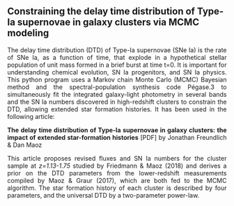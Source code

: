 <h2> Constraining the delay time distribution of Type-Ia supernovae in galaxy clusters via MCMC modeling </h2>

<p align="justify">
The delay time distribution (DTD) of Type-Ia supernovae (SNe Ia) is the rate of SNe Ia, as a function of time, that explode in a hypothetical stellar population of unit mass formed in a brief burst at time t=0. It is important for understanding chemical evolution, SN Ia progenitors, and SN Ia physics. This python program uses a Markov chain Monte Carlo (MCMC) Bayesian method and the spectral-population synthesis code <a href="http://www2.iap.fr/users/fioc/Pegase/Pegase.3/"  style="text-decoration:none" class="type1">Pégase.3</a> to simultaneously fit the integrated galaxy-light photometry in several bands and the SN Ia numbers discovered in high-redshift clusters to constrain the DTD, allowing extended star formation histories. It has been used in the following article: 
</p>

<p align="justify">
<a href="https://ui.adsabs.harvard.edu/abs/2020arXiv201200793F/abstract"  style="text-decoration:none" class="type1"><b>The delay time distribution of Type-Ia supernovae in galaxy clusters: the impact of extended star-formation histories</b></a> 
<a href="https://ui.adsabs.harvard.edu/link_gateway/2020arXiv201200793F/EPRINT_PDF" style="text-decoration:none" class="type1">[PDF]</a> by Jonathan Freundlich & Dan Maoz
</p>

<p align="justify">
  This article proposes revised fluxes and SN Ia numbers for the cluster sample at <i>z=1.13-1.75</i> studied by <a href="https://ui.adsabs.harvard.edu/abs/2018MNRAS.479.3563F/abstract"  style="text-decoration:none" class="type1">Friedmann & Maoz (2018)</a> and derives a prior on the DTD parameters from the lower-redshift measurements compiled by <a href="https://ui.adsabs.harvard.edu/abs/2017ApJ...848...25M/abstract"  style="text-decoration:none" class="type1">Maoz & Graur (2017)</a>, which are both fed to the MCMC algorithm. The star formation history of each cluster is described by four parameters, and the universal DTD by a two-parameter power-law. 
</p>
